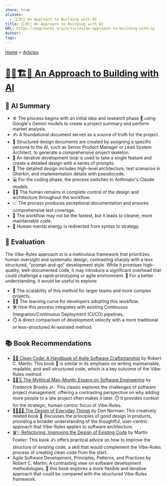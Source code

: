 ```yaml
---
share: true
aliases:
  - 🤖🧱🏗️🧠 An Approach to Building with AI
title: 🤖🧱🏗️🧠 An Approach to Building with AI
URL: https://bagrounds.org/articles/an-approach-to-building-with-ai
Author: 
tags: 
---
```

[Home](../index.md) > [Articles](./index.md)  
# [🤖🧱🏗️🧠 An Approach to Building with AI](https://github.com/ajelinek/vibe-rules)  
## 🤖 AI Summary  
* ⚙️ The process begins with an initial idea and research phase 📝 using Google's Gemini models to create a project summary and perform market analysis.  
* ✍️ A foundational document serves as a source of truth for the project.  
* 🏢 Structured design documents are created by assigning a specific persona to the AI, such as Senior Product Manager or Lead System Architect, to generate a comprehensive project skeleton.  
* 🔄 An iterative development loop is used to take a single feature and create a detailed design with a series of prompts.  
* 📝 The detailed design includes high-level architecture, test scenarios in Gherkin, and implementation details with pseudocode.  
* 💻 For the coding phase, the process switches to Anthropic's Claude models.  
* 🧑‍💻 The human remains in complete control of the design and architecture throughout the workflow.  
* 📈 The process produces exceptional documentation and ensures comprehensive test coverage.  
* 🐢 The workflow may not be the fastest, but it leads to cleaner, more maintainable code.  
* 🤔 Human mental energy is redirected from syntax to strategy.  
  
## 🤔 Evaluation  
The Vibe-Rules approach ⚖️ is a meticulous framework that prioritizes human oversight and systematic design, contrasting sharply with a less structured, "prompt-and-go" development style. While it promises high-quality, well-documented code, it may introduce a significant overhead that could challenge a rapid-prototyping or agile environment. 🚀 For a better understanding, it would be useful to explore:  
* 🧮 The scalability of this method for larger teams and more complex projects.  
* 🧑‍🏫 The learning curve for developers adopting this workflow.  
* 🛠️ How this process integrates with existing Continuous Integration/Continuous Deployment (CI/CD) pipelines.  
* ⏱️ A direct comparison of development velocity with a more traditional or less-structured AI-assisted method.  
  
## 📚 Book Recommendations  
* [🧼💾 Clean Code: A Handbook of Agile Software Craftsmanship](../books/clean-code.md) by Robert C. Martin: This book 📖 is similar in its emphasis on writing maintainable, readable, and well-structured code, which is a key outcome of the Vibe-Rules method.  
* [🦄👤🗓️ The Mythical Man-Month: Essays on Software Engineering](../books/the-mythical-man-month.md) by Frederick Brooks Jr.: This classic explores the challenges of software project management, offering a contrasting perspective on why adding more people to a late project often makes it later. ⏱️ It provides context for the strategic, human-centric focus of Vibe-Rules.  
* [💺🚪💡🤔 The Design of Everyday Things](../books/the-design-of-everyday-things.md) by Don Norman: This creatively related book 🤔 discusses the principles of good design in products, providing a broader understanding of the thoughtful, user-centric approach that Vibe-Rules applies to software architecture.  
* [🗑️✨ Refactoring: Improving the Design of Existing Code](../books/refactoring-improving-the-design-of-existing-code.md) by Martin Fowler: This book ✍️ offers practical advice on how to improve the structure of existing code, a skill that would complement the Vibe-Rules process of creating clean code from the start.  
* Agile Software Development, Principles, Patterns, and Practices by Robert C. Martin: A contrasting view on software development methodologies, 🏃 this book explores a more flexible and iterative approach that could be compared with the structured Vibe-Rules framework.